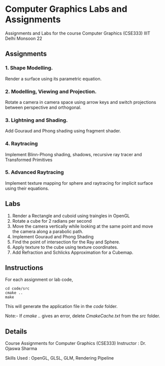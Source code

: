 # Computer Graphics Labs and Assignments
Assignments and Labs for the course Computer Graphics (CSE333) IIIT Delhi Monsoon 22


## Assignments
### 1. Shape Modelling. 
Render a surface using its parametric equation. 

### 2. Modelling, Viewing and Projection.
Rotate a camera in camera space using arrow keys and switch projections between perspective and orthogonal.

### 3. Lightning and Shading.
Add Gouraud and Phong shading using fragment shader.

### 4. Raytracing
Implement Blinn-Phong shading, shadows, recursive ray tracer and Transformed Primitives

### 5. Advanced Raytracing
Implement texture mapping for sphere and raytracing for implicit surface using their equations. 


## Labs
1. Render a Rectangle and cuboid using traingles in OpenGL
2. Rotate a cube for 2 radians per second
3. Move the camera vertically while looking at the same point and move the camera along a parabolic path.
4. Implement Gouraud and Phong Shading
5. Find the point of intersection for the Ray and Sphere.
6. Apply texture to the cube using texture coordinates.
7. Add Refraction and Schlicks Approximation for a Cubemap.   

## Instructions
For each assignment or lab code,

	cd code/src
	cmake ..
	make


This will generate the application file in the *code* folder.

Note:- If *cmake ..* gives an error, delete *CmakeCache.txt* from the *src* folder.

## Details
Course Assignments for Computer Graphics (CSE333) 
Instructor : Dr. Ojaswa Sharma

Skills Used : OpenGL, GLSL, GLM, Rendering Pipeline

